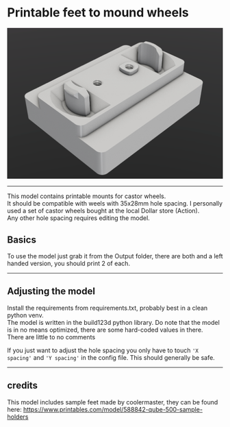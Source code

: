 # Printable feet to mound wheels

![Render of mounts](./images/preview.png)

---
This model contains printable mounts for castor wheels.  
It should be compatible with weels with 35x28mm hole spacing. I personally used a set of castor wheels bought at the local Dollar store (Action).  
Any other hole spacing requires editing the model.  


## Basics
To use the model just grab it from the Output folder, there are both and a left handed version, you should print 2 of each.  

---

## Adjusting the model

Install the requirements from requirements.txt, probably best in a clean python venv.  
The model is written in the build123d python library.
Do note that the model is in no means optimized, there are some hard-coded values in there.  
There are little to no comments   

If you just want to adjust the hole spacing you only have to touch `'X spacing'` and `'Y spacing'` in the config file.
This should generally be safe.

---

## credits
This model includes sample feet made by coolermaster, they can be found here: https://www.printables.com/model/588842-qube-500-sample-holders